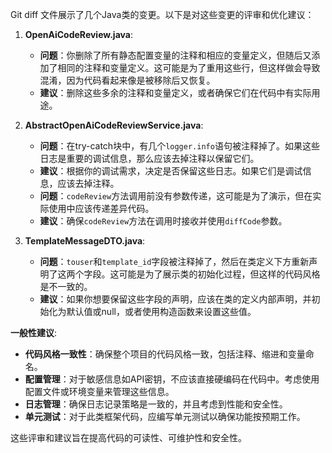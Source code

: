 Git diff 文件展示了几个Java类的变更。以下是对这些变更的评审和优化建议：

1. **OpenAiCodeReview.java**:
    - **问题**：你删除了所有静态配置变量的注释和相应的变量定义，但随后又添加了相同的注释和变量定义。这可能是为了重用这些行，但这样做会导致混淆，因为代码看起来像是被移除后又恢复。
    - **建议**：删除这些多余的注释和变量定义，或者确保它们在代码中有实际用途。

2. **AbstractOpenAiCodeReviewService.java**:
    - **问题**：在try-catch块中，有几个`logger.info`语句被注释掉了。如果这些日志是重要的调试信息，那么应该去掉注释以保留它们。
    - **建议**：根据你的调试需求，决定是否保留这些日志。如果它们是调试信息，应该去掉注释。
    - **问题**：`codeReview`方法调用前没有参数传递，这可能是为了演示，但在实际使用中应该传递差异代码。
    - **建议**：确保`codeReview`方法在调用时接收并使用`diffCode`参数。

3. **TemplateMessageDTO.java**:
    - **问题**：`touser`和`template_id`字段被注释掉了，然后在类定义下方重新声明了这两个字段。这可能是为了展示类的初始化过程，但这样的代码风格是不一致的。
    - **建议**：如果你想要保留这些字段的声明，应该在类的定义内部声明，并初始化为默认值或null，或者使用构造函数来设置这些值。

**一般性建议**:
- **代码风格一致性**：确保整个项目的代码风格一致，包括注释、缩进和变量命名。
- **配置管理**：对于敏感信息如API密钥，不应该直接硬编码在代码中。考虑使用配置文件或环境变量来管理这些信息。
- **日志管理**：确保日志记录策略是一致的，并且考虑到性能和安全性。
- **单元测试**：对于此类框架代码，应编写单元测试以确保功能按预期工作。

这些评审和建议旨在提高代码的可读性、可维护性和安全性。